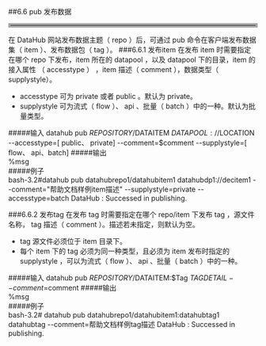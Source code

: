 ##6.6 pub  发布数据   
<hr style=" border:4px solid #A9A9A9;" />    
在 DataHub 网站发布数据主题（ repo ）后，可通过 pub 命令在客户端发布数据集（ item ）、发布数据包（ tag ）。
###6.6.1 发布item
在发布 item 时需要指定在哪个 repo 下发布，item 所在的 datapool ，以及 datapool 下的目录，item 的接入属性  （ accesstype ） ，item 描述（ comment ），数据类型（ supplystyle）。

* accesstype 可为 private 或者 public 。默认为 private。
* supplystyle 可为流式（ flow ）、 api 、批量（ batch ）中的一种。默认为批量类型。

 
#####输入
	datahub pub $REPOSITORY/$DATAITEM $DATAPOOL://$LOCATION --accesstype=[ public、 private]  --comment=$comment   --supplystyle=[ flow、 api、batch]
#####输出  
    %msg       	
#####例子  
    bash-3.2#datahub pub datahubrepo1/datahubitem1 datahubdp1://decitem1 --comment="帮助文档样例item描述" --supplystyle=private --accesstype=batch
	DataHub : Successed in publishing.  


###6.6.2 发布tag
在发布 tag 时需要指定在哪个 repo/item 下发布 tag ，源文件名称， tag 描述（  comment ）。描述若未指定，则默认为空。      

* tag 源文件必须位于 item 目录下。  
* 每个 item 下的 tag 必须为同一种类型，且必须为 item 发布时指定的 supplystyle ，可以为流式（ flow ）、 api 、批量（ batch ）中的一种。
 

#####输入
	datahub pub $REPOSITORY/$DATAITEM:$Tag $TAGDETAIL --comment=$comment
#####输出  
    %msg       	
#####例子  
    bash-3.2# datahub pub datahubrepo1/datahubitem1:datahubtag1 datahubtag --comment=帮助文档样例tag描述
	DataHub : Successed in publishing.  


